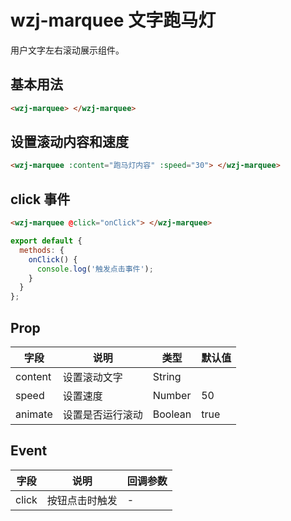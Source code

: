 # wzj-marquee 文字跑马灯

用户文字左右滚动展示组件。

## 基本用法

```html
<wzj-marquee> </wzj-marquee>
```

## 设置滚动内容和速度

```html
<wzj-marquee :content="跑马灯内容" :speed="30"> </wzj-marquee>
```

## click 事件

```html
<wzj-marquee @click="onClick"> </wzj-marquee>
```

```javascript
export default {
  methods: {
    onClick() {
      console.log('触发点击事件');
    }
  }
};
```

## Prop

| 字段    | 说明                         | 类型   | 默认值 |
| -------- | ---------------------------- | ------ | ------ |
| content | 设置滚动文字             | String |    |
| speed | 设置速度 | Number | 50    |
| animate   | 设置是否运行滚动           | Boolean | true     |

## Event

| 字段  | 说明           | 回调参数 |
| ----- | -------------- | -------- |
| click | 按钮点击时触发 | -        |
